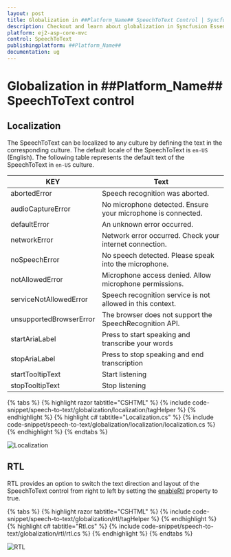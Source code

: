 ```yaml
---
layout: post
title: Globalization in ##Platform_Name## SpeechToText Control | Syncfusion
description: Checkout and learn about globalization in Syncfusion Essential ##Platform_Name## SpeechToText control, its elements, and more.
platform: ej2-asp-core-mvc
control: SpeechToText
publishingplatform: ##Platform_Name##
documentation: ug
---
```


# Globalization in ##Platform_Name## SpeechToText control

## Localization

The SpeechToText can be localized to any culture by defining the text in the corresponding culture. The default locale of the SpeechToText is `en-US` (English). The following table represents the default text of the SpeechToText in `en-US` culture.

|KEY|Text|
|----|----|
|abortedError|Speech recognition was aborted.|
|audioCaptureError|No microphone detected. Ensure your microphone is connected.|
|defaultError|An unknown error occurred.|
|networkError|Network error occurred. Check your internet connection.|
|noSpeechError|No speech detected. Please speak into the microphone.|
|notAllowedError|Microphone access denied. Allow microphone permissions.|
|serviceNotAllowedError|Speech recognition service is not allowed in this context.|
|unsupportedBrowserError|The browser does not support the SpeechRecognition API.|
|startAriaLabel|Press to start speaking and transcribe your words|
|stopAriaLabel|Press to stop speaking and end transcription|
|startTooltipText|Start listening|
|stopTooltipText|Stop listening|

{% tabs %}
{% highlight razor tabtitle="CSHTML" %}
{% include code-snippet/speech-to-text/globalization/localization/tagHelper %}
{% endhighlight %}
{% highlight c# tabtitle="Localization.cs" %}
{% include code-snippet/speech-to-text/globalization/localization/localization.cs %}
{% endhighlight %}
{% endtabs %}

![Localization](images/localization.png)

## RTL

RTL provides an option to switch the text direction and layout of the SpeechToText control from right to left by setting the [enableRtl](https://help.syncfusion.com/cr/aspnetcore-js2/Syncfusion.EJ2.Inputs.SpeechToText.html#Syncfusion_EJ2_Inputs_SpeechToText_EnableRtl) property to true.

{% tabs %}
{% highlight razor tabtitle="CSHTML" %}
{% include code-snippet/speech-to-text/globalization/rtl/tagHelper %}
{% endhighlight %}
{% highlight c# tabtitle="Rtl.cs" %}
{% include code-snippet/speech-to-text/globalization/rtl/rtl.cs %}
{% endhighlight %}
{% endtabs %}

![RTL](images/rtl.png)
